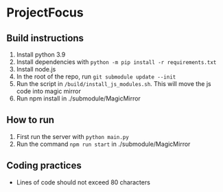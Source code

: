 # ProjectFocus

## Build instructions

1. Install python 3.9
2. Install dependencies with `python -m pip install -r requirements.txt`
3. Install node.js
4. In the root of the repo, run `git submodule update --init`
5. Run the script in `/build/install_js_modules.sh`. This will move the js code into magic mirror
5. Run npm install in ./submodule/MagicMirror

## How to run

1. First run the server with `python main.py`
1. Run the command `npm run start` in ./submodule/MagicMirror

## Coding practices

* Lines of code should not exceed 80 characters
